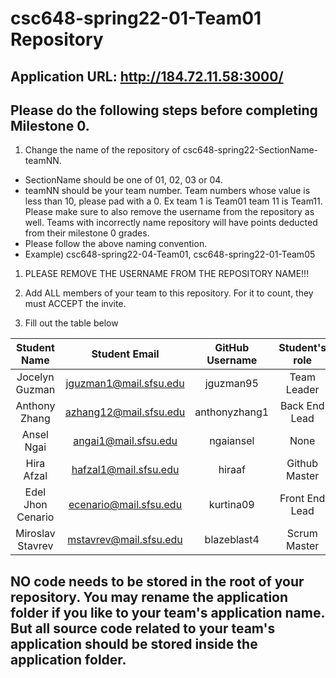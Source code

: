 # csc648-spring22-01-Team01 Repository

## Application URL: http://184.72.11.58:3000/


## Please do the following steps before completing Milestone 0.
1. Change the name of the repository of csc648-spring22-SectionName-teamNN. 
 - SectionName should be one of 01, 02, 03 or 04. 
 - teamNN should be your team number. Team numbers whose value is less than 10, please pad with a 0. Ex team 1 is Team01 team 11 is Team11. Please make sure to also remove the username from the repository as well. Teams with incorrectly name repository will have points deducted from their milestone 0 grades.
 - Please follow the above naming convention.
 - Example) csc648-spring22-04-Team01,   csc648-spring22-01-Team05

1. PLEASE REMOVE THE USERNAME FROM THE REPOSITORY NAME!!!

2. Add ALL members of your team to this repository. For it to count, they must ACCEPT the invite.

3. Fill out the table below


| Student Name      |      Student Email     |  GitHub Username | Student's role |
|    :---:          |     :---:              |     :---:        | :---:          |
| Jocelyn Guzman    | jguzman1@mail.sfsu.edu | jguzman95        | Team Leader    |
| Anthony Zhang     | azhang12@mail.sfsu.edu | anthonyzhang1    | Back End Lead  |
| Ansel Ngai        | angai1@mail.sfsu.edu   | ngaiansel        | None           |
| Hira Afzal        | hafzal1@mail.sfsu.edu  | hiraaf           | Github Master  |
| Edel Jhon Cenario | ecenario@mail.sfsu.edu | kurtina09        | Front End Lead |
| Miroslav Stavrev  | mstavrev@mail.sfsu.edu | blazeblast4      | Scrum Master   |



## NO code needs to be stored in the root of your repository. You may rename the application folder if you like to your team's application name. But all source code related to your team's application should be stored inside the application folder.
